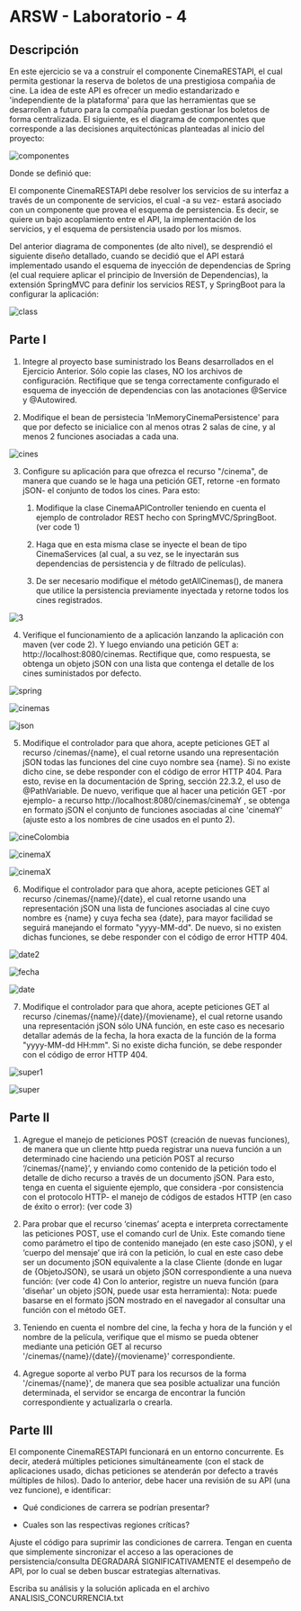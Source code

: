 # ARSW - Laboratorio - 4
 
## Descripción 

En este ejercicio se va a construír el componente CinemaRESTAPI, el cual permita gestionar la reserva de boletos de una prestigiosa compañia de cine. La idea de este API es ofrecer un medio estandarizado e 'independiente de la plataforma' para que las herramientas que se desarrollen a futuro para la compañía puedan gestionar los boletos de forma centralizada. El siguiente, es el diagrama de componentes que corresponde a las decisiones arquitectónicas planteadas al inicio del proyecto:

![componentes](img/CompDiag.png)

Donde se definió que:

El componente CinemaRESTAPI debe resolver los servicios de su interfaz a través de un componente de servicios, el cual -a su vez- estará asociado con un componente que provea el esquema de persistencia. Es decir, se quiere un bajo acoplamiento entre el API, la implementación de los servicios, y el esquema de persistencia usado por los mismos.

Del anterior diagrama de componentes (de alto nivel), se desprendió el siguiente diseño detallado, cuando se decidió que el API estará implementado usando el esquema de inyección de dependencias de Spring (el cual requiere aplicar el principio de Inversión de Dependencias), la extensión SpringMVC para definir los servicios REST, y SpringBoot para la configurar la aplicación:

![class](img/ClassDiagram.png)

## Parte I

1. Integre al proyecto base suministrado los Beans desarrollados en el Ejercicio Anterior. Sólo copie las clases, NO los archivos de configuración. Rectifique que se tenga correctamente configurado el esquema de inyección de dependencias con las anotaciones @Service y @Autowired.

2. Modifique el bean de persistecia 'InMemoryCinemaPersistence' para que por defecto se inicialice con al menos otras 2 salas de cine, y al menos 2 funciones asociadas a cada una.

![cines](img/cines.png)

3. Configure su aplicación para que ofrezca el recurso "/cinema", de manera que cuando se le haga una petición GET, retorne -en formato jSON- el conjunto de todos los cines. Para esto:

	1. Modifique la clase CinemaAPIController teniendo en cuenta el ejemplo de controlador REST hecho con SpringMVC/SpringBoot. (ver code 1)
	
	2. Haga que en esta misma clase se inyecte el bean de tipo CinemaServices (al cual, a su vez, se le inyectarán sus dependencias de persistencia y de filtrado de películas).
	
	3. De ser necesario modifique el método getAllCinemas(), de manera que utilice la persistencia previamente inyectada y retorne todos los cines registrados.
	
![3](img/3.png)
	
4. Verifique el funcionamiento de a aplicación lanzando la aplicación con maven (ver code 2). Y luego enviando una petición GET a:  http://localhost:8080/cinemas. Rectifique que, como respuesta, se obtenga un objeto jSON con una lista que contenga el detalle de los cines suministados por defecto.

![spring](img/spring.png)

![cinemas](img/cinemas.png)

![json](img/json.png)

5. Modifique el controlador para que ahora, acepte peticiones GET al recurso /cinemas/{name}, el cual retorne usando una representación jSON todas las funciones del cine cuyo nombre sea {name}. Si no existe dicho cine, se debe responder con el código de error HTTP 404. Para esto, revise en la documentación de Spring, sección 22.3.2, el uso de @PathVariable. De nuevo, verifique que al hacer una petición GET -por ejemplo- a recurso http://localhost:8080/cinemas/cinemaY , se obtenga en formato jSON el conjunto de funciones asociadas al cine 'cinemaY' (ajuste esto a los nombres de cine usados en el punto 2).

![cineColombia](img/cineColombia.png)

![cinemaX](img/cinema1.png)

![cinemaX](img/cinemaX.png)

6. Modifique el controlador para que ahora, acepte peticiones GET al recurso /cinemas/{name}/{date}, el cual retorne usando una representación jSON una lista de funciones asociadas al cine cuyo nombre es {name} y cuya fecha sea {date}, para mayor facilidad se seguirá manejando el formato "yyyy-MM-dd". De nuevo, si no existen dichas funciones, se debe responder con el código de error HTTP 404.

![date2](img/date2.png)

![fecha](img/fecha.png)

![date](img/date.png)

7. Modifique el controlador para que ahora, acepte peticiones GET al recurso /cinemas/{name}/{date}/{moviename}, el cual retorne usando una representación jSON sólo UNA función, en este caso es necesario detallar además de la fecha, la hora exacta de la función de la forma "yyyy-MM-dd HH:mm". Si no existe dicha función, se debe responder con el código de error HTTP 404.

![super1](img/super1.png)

![super](img/super.png)

## Parte II

1. Agregue el manejo de peticiones POST (creación de nuevas funciones), de manera que un cliente http pueda registrar una nueva función a un determinado cine haciendo una petición POST al recurso ‘/cinemas/{name}’, y enviando como contenido de la petición todo el detalle de dicho recurso a través de un documento jSON. Para esto, tenga en cuenta el siguiente ejemplo, que considera -por consistencia con el protocolo HTTP- el manejo de códigos de estados HTTP (en caso de éxito o error): (ver code 3)

2. Para probar que el recurso ‘cinemas’ acepta e interpreta correctamente las peticiones POST, use el comando curl de Unix. Este comando tiene como parámetro el tipo de contenido manejado (en este caso jSON), y el ‘cuerpo del mensaje’ que irá con la petición, lo cual en este caso debe ser un documento jSON equivalente a la clase Cliente (donde en lugar de {ObjetoJSON}, se usará un objeto jSON correspondiente a una nueva función: (ver code 4) Con lo anterior, registre un nueva función (para 'diseñar' un objeto jSON, puede usar esta herramienta): Nota: puede basarse en el formato jSON mostrado en el navegador al consultar una función con el método GET.
3. Teniendo en cuenta el nombre del cine, la fecha y hora de la función y el nombre de la película, verifique que el mismo se pueda obtener mediante una petición GET al recurso '/cinemas/{name}/{date}/{moviename}' correspondiente.
4. Agregue soporte al verbo PUT para los recursos de la forma '/cinemas/{name}', de manera que sea posible actualizar una función determinada, el servidor se encarga de encontrar la función correspondiente y actualizarla o crearla.

## Parte III

 El componente CinemaRESTAPI funcionará en un entorno concurrente. Es decir, atederá múltiples peticiones simultáneamente (con el stack de aplicaciones usado, dichas peticiones se atenderán por defecto a través múltiples de hilos). Dado lo anterior, debe hacer una revisión de su API (una vez funcione), e identificar:
 
* Qué condiciones de carrera se podrían presentar?

* Cuales son las respectivas regiones críticas?

Ajuste el código para suprimir las condiciones de carrera. Tengan en cuenta que simplemente sincronizar el acceso a las operaciones de persistencia/consulta DEGRADARÁ SIGNIFICATIVAMENTE el desempeño de API, por lo cual se deben buscar estrategias alternativas.

Escriba su análisis y la solución aplicada en el archivo ANALISIS_CONCURRENCIA.txt